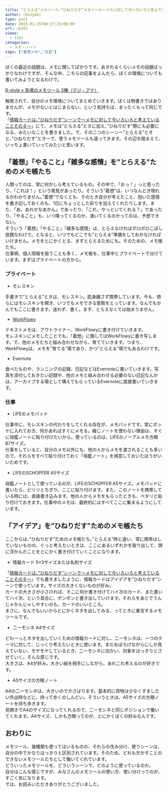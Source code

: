 ```yaml
---
title: ”とらえる”メモツール、”ひねりだす”メモツール～メモに対して今いろいろと考えていることその１０～
author: choiyaki
type: post
date: 2015-01-25T00:27:25+00:00
url: /p103
views:
  - 1152
categories:
  - メモ・ノート
tags: ["着想メモ","文具"]
---
```

ぼくの最近の話題は、メモに関してばかりです。あきれるくらいメモの話題ばっかりなわけですが、そんな中、こちらの記事をよんだら、ぼくの環境についても書いてみようとなるわけで。

[R-style &#187; 急場のメモツール 5種（デジ・アナ）][1]

触発されて、自分のメモ環境についてまとめていきます。ぼくは物書きではありませんが、メモがないとはじまらない、という気持ちは、まったくもって同じです。  
「[情報カードは、”ひねりだす”シーンで～メモに対して今いろいろと考えていることその８～][2]」にて、メモは”とらえる”ときに加え、”ひねりだす”際にも必要になる、みたいなことを書きました。で、その二つのシーンー”とらえる”ときと、”ひねりだす”ときーで、使うメモツールも違ってきます。その辺を踏まえて、いっちょ書いていってみたいと思います。

## 「着想」「やること」「雑多な感情」を”とらえる”ためのメモ帳たち

人間ってのは、常に何かしら考えているもの。その中で、「おっ！」っと思ったり、「これは！」という発見があったり。そういう”着想”は、いつなんどき現れるかわかりません。”着想”でなくとも、そのとき自分が考えたこと、抱いた感情を書き記しておくのも、1日にちょっとした彩りを加えてくれたりします。また、「あ、あれせなあかん」であったり、「これ、やっといてくれる？」であったり、「やること」も、いつ降ってくるのか、湧いてくるのかってのは、予想できない。  
そういう「着想」「やること」「雑多な感情」は、とらえなければポロポロこぼし放題なわけで。となると、いつでもどこでも”とらえる”準備をしておかなければいけません。メモをとにかくとる、まずとらえるためにも。そのための、メモ帳たち。  
仕事柄、個人情報を扱うことも多く、メモ帳を、仕事中とプライベートで分けています。まずはプライベートの方から。

### プライベート

  * モレスキン 

手書きで”とらえる”ときは、モレスキン。肌身離さず携帯しています。今も、傍らにはモレスキンを開き、いつでもメモできる態勢をとっています。なんでもかんでもここに書きます。迷わず、書く。まず、とらえなくては始まりません。

  * <a href='https://workflowy.com/invite/205a2188.lnx' title=‘WorkFlowy’>WorkFlowy</a> 

テキストメモは、アウトライナー、WorkFlowyに書き付けていきます。  
モレスキンにメモしたことでも、「着想」に関してはWorkFlowyに書き写します。で、他のメモたちと組み合わせながら、育てていきます。つまり、WorkFlowyは、メモを”育てる”場であり、かつ”とらえる”場でもあるわけです。

  * Evernote 

食べたものや、ランニングの記録、日記などはEvernoteに書いていきます。写真を添付しておきたい記録や、他のメモと組み合わせる必要のない日記なんかは、アーカイブする場として構えてもらっているEvernoteに直接書いていきます。

### 仕事

  * LIFEのメモパッド

仕事中に、モレスキンの代わりをしてくれる存在が、メモパッドです。常にポッケに入れておき、何かあればすぐにメモる。綴じノートを使わない理由は、すぐに母艦ノートに貼り付けたいから。使っているのは、LIFEのノーブルメモ方眼 B7サイズ。  
仕事をしていると、自分のメモ以外にも、他の人からメモを渡されることも多いので、それらをすべて貼り付けておく「母艦ノート」を用意しておいたほうがいいためです。

  * LIFEのSCHOPFER A5サイズ

母艦ノートとして使っているのが、LIFEのSCHOPFER A5サイズ。メモパッドに書いたら、ピリリとちぎり、ここに貼り付けます。また、このノートを携帯している時には、直接書き込みます。他の人からメモをもらったときも、ペタリと貼り付けておきます。仕事中のメモは、最終的にはすべてここに集まるようにしています。

## 「アイデア」を”ひねりだす”ためのメモ帳たち

ここからは、”ひねりだす”ためのメモ帳たち。”とらえる”時と違い、常に携帯はしていないものの、ぐっと考えたいときは、ここにあるいずれかを取り出して、頭に浮かんだことをとにかく書き付けていくことになります。

  * 情報カード 5×3サイズまたは名刺サイズ

「[情報カードは、”ひねりだす”シーンで～メモに対して今いろいろと考えていることその８～][3]」でも書きましたように、情報カードはアイデアを”ひねりだす”シーンで使っています。サイズの大きくないものが好み。  
カードの大きさが小さければ、そこに何か書き付けてハイ次のカード、また書いてハイ次、という具合に、ポンポンと書き出していけます。それらをあとでうんじゃかんじゃしやすいのも、カードのいいところ。  
まさに、なんでもいいからとにかくネタを出してみる、ってときに重宝するメモツールです。

  * 二ーモシネ A4サイズ

どわーっとネタを出していくための情報カードに対し、二ーモシネは、一つのテーマに対して、じっくり考えたいときに使います。まだおぼろげながらにしか見えていない、モヤモヤしているとき、二ーモシネに向かい、対象をはっきりとさせていく。そんな感じです。  
大きさは、A4が好み。大きい紙を相手にしながら、あれこれ考えるのが好きです。

  * A5サイズの方眼ノート

A4の二ーモシネは、大きいのでかさばります。基本的に荷物は少なくすましたい外出時などに、持って歩くのしんどい。そういうときは、A5サイズの方眼ノートを持ち歩きます。  
見開きでA4のサイズになってくれるので、二ーモシネと同じポジションで働いてくれます。A4サイズ、しかも方眼ってのが、とにかくぼくの好みなんです。

## おわりに

メモツール、幾種類も使ってはいるものの、それらの住み分け、使うシーンは、自分の中でかなりはっきりと区別されています。そのため、どれも欠かすことのできないメモツールたちとして働いてくれています。  
どういったメモツールを、どういうシーンで、どのように使っているのか。  
自分はこんな感じですが、みなさんのメモツールの使い方、使い分けってのが、すごく気になります。  
では、お読みいただきありがとうございました。

 [1]: http://rashita.net/blog/?p=15294 "R-style &#187; 急場のメモツール 5種（デジ・アナ）"
 [2]: https://choiyaki.com/?p=97 "情報カードは、”ひねりだす”シーンで～メモに対して今いろいろと考えていることその８～ - iPhoneと本と数学となんやかんやと"
 [3]: http://d.hatena.ne.jp/choiyaki/20150110/1420842826 "情報カードは、”ひねりだす”シーンで～メモに対して今いろいろと考えていることその８～ - iPhoneと本と数学となんやかんやと"